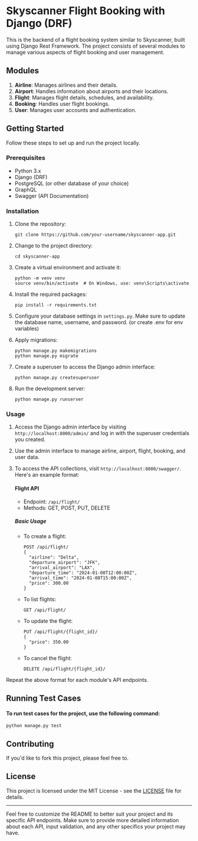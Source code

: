 # Skyscanner Flight Booking with Django (DRF)

This is the backend of a flight booking system similar to Skyscanner, built using Django Rest Framework. The project
consists of several modules to manage various aspects of flight booking and user management.

## Modules

1. **Airline**: Manages airlines and their details.
2. **Airport**: Handles information about airports and their locations.
3. **Flight**: Manages flight details, schedules, and availability.
4. **Booking**: Handles user flight bookings.
5. **User**: Manages user accounts and authentication.

## Getting Started

Follow these steps to set up and run the project locally.

### Prerequisites

- Python 3.x
- Django (DRF)
- PostgreSQL (or other database of your choice)
- GraphQL
- Swagger (API Documentation)

### Installation

1. Clone the repository:

   ```
   git clone https://github.com/your-username/skyscanner-app.git
   ```

2. Change to the project directory:

   ```
   cd skyscanner-app
   ```

3. Create a virtual environment and activate it:

   ```
   python -m venv venv
   source venv/bin/activate  # On Windows, use: venv\Scripts\activate
   ```

4. Install the required packages:

   ```
   pip install -r requirements.txt
   ```

5. Configure your database settings in `settings.py`. Make sure to update the database name, username, and password. (or
   create .env for env variables)

6. Apply migrations:

   ```
   python manage.py makemigrations
   python manage.py migrate
   ```

7. Create a superuser to access the Django admin interface:

   ```
   python manage.py createsuperuser
   ```

8. Run the development server:

   ```
   python manage.py runserver
   ```

### Usage

1. Access the Django admin interface by visiting `http://localhost:8000/admin/` and log in with the superuser
   credentials you created.

2. Use the admin interface to manage airline, airport, flight, booking, and user data.

3. To access the API collections, visit `http://localhost:8000/swagger/`. Here's an example format:

   #### Flight API

    - Endpoint: `/api/flight/`
    - Methods: GET, POST, PUT, DELETE

   ##### Basic Usage

    - To create a flight:
      ```
      POST /api/flight/
      {
        "airline": "Delta",
        "departure_airport": "JFK",
        "arrival_airport": "LAX",
        "departure_time": "2024-01-08T12:00:00Z",
        "arrival_time": "2024-01-08T15:00:00Z",
        "price": 300.00
      }
      ```

    - To list flights:
      ```
      GET /api/flight/
      ```

    - To update the flight:
      ```
      PUT /api/flight/{flight_id}/
      {
        "price": 350.00
      }
      ```

    - To cancel the flight:
      ```
      DELETE /api/flight/{flight_id}/
      ```

Repeat the above format for each module's API endpoints.

## Running Test Cases

#### To run test cases for the project, use the following command:

```
python manage.py test
```

## Contributing

If you'd like to fork this project, please feel free to.

## License

This project is licensed under the MIT License - see the [LICENSE](https://opensource.org/licenses/MIT) file for
details.

---

Feel free to customize the README to better suit your project and its specific API endpoints. Make sure to provide more
detailed information about each API, input validation, and any other specifics your project may have.